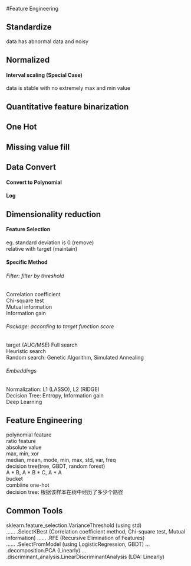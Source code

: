 #Feature Engineering

## Standardize
data has abnormal data and noisy

## Normalized
#### Interval scaling (Special Case)
data is stable with no extremely max and min value

## Quantitative feature binarization

## One Hot

## Missing value fill

## Data Convert
#### Convert to Polynomial
#### Log

## Dimensionality reduction
#### Feature Selection
eg. standard deviation is 0 (remove)  
    relative with target (maintain)

#### Specific Method
###### Filter: filter by threshold
Correlation coefficient  
Chi-square test  
Mutual information  
Information gain  
###### Package: according to target function score
target (AUC/MSE)
Full search  
Heuristic search  
Random search: Genetic Algorithm, Simulated Annealing
###### Embeddings
Normalization: L1 (LASSO), L2 (RIDGE)  
Decision Tree: Entropy, Information gain  
Deep Learning

## Feature Engineering
polynomial feature  
ratio feature  
absolute value  
max, min, xor  
median, mean, mode, min, max, std, var, freq  
decision tree(tree, GBDT, random forest)  
A * B, A * B * C, A * A  
bucket  
combiine one-hot  
decision tree: 根据该样本在树中经历了多少个路径


## Common Tools
sklearn.feature_selection.VarianceThreshold (using std)  
...... .SelectKBest (Correlation coefficient method, Chi-square test, Mutual information)
...... .RFE (Recursive Elimination of Features)  
...... .SelectFromModel (using LogisticRegression, GBDT)
... .decomposition.PCA (Linearly)
... .discriminant_analysis.LinearDiscriminantAnalysis (LDA: Linearly)
